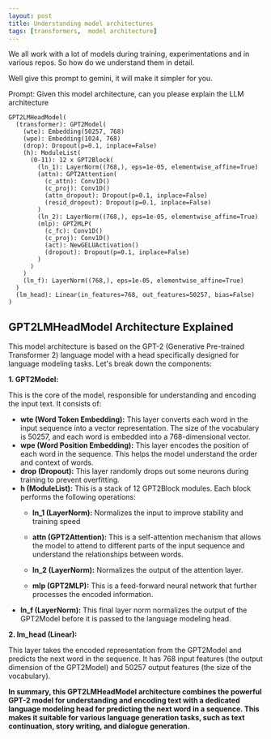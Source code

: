 ```yaml
---
layout: post
title: Understanding model architectures
tags: [transformers,  model architecture] 
---
```


We all work with a lot of models during training, experimentations and in various repos.
So how do we understand them in detail.

Well give this prompt to gemini, it will make it simpler for you.

Prompt: Given this model architecture, can you please explain the LLM architecture

```
GPT2LMHeadModel(
  (transformer): GPT2Model(
    (wte): Embedding(50257, 768)
    (wpe): Embedding(1024, 768)
    (drop): Dropout(p=0.1, inplace=False)
    (h): ModuleList(
      (0-11): 12 x GPT2Block(
        (ln_1): LayerNorm((768,), eps=1e-05, elementwise_affine=True)
        (attn): GPT2Attention(
          (c_attn): Conv1D()
          (c_proj): Conv1D()
          (attn_dropout): Dropout(p=0.1, inplace=False)
          (resid_dropout): Dropout(p=0.1, inplace=False)
        )
        (ln_2): LayerNorm((768,), eps=1e-05, elementwise_affine=True)
        (mlp): GPT2MLP(
          (c_fc): Conv1D()
          (c_proj): Conv1D()
          (act): NewGELUActivation()
          (dropout): Dropout(p=0.1, inplace=False)
        )
      )
    )
    (ln_f): LayerNorm((768,), eps=1e-05, elementwise_affine=True)
  )
  (lm_head): Linear(in_features=768, out_features=50257, bias=False)
) 
```

## GPT2LMHeadModel Architecture Explained

This model architecture is based on the GPT-2 (Generative Pre-trained Transformer 2) language model with a head specifically designed for language modeling tasks. Let's break down the components:

**1. GPT2Model:**

This is the core of the model, responsible for understanding and encoding the input text. It consists of:

* **wte (Word Token Embedding):** This layer converts each word in the input sequence into a vector representation. The size of the vocabulary is 50257, and each word is embedded into a 768-dimensional vector.
* **wpe (Word Position Embedding):** This layer encodes the position of each word in the sequence. This helps the model understand the order and context of words.
* **drop (Dropout):** This layer randomly drops out some neurons during training to prevent overfitting.
* **h (ModuleList):** This is a stack of 12 GPT2Block modules. Each block performs the following operations:
    * **ln_1 (LayerNorm):** Normalizes the input to improve stability and training speed

   * **attn (GPT2Attention):** This is a self-attention mechanism that allows the model to attend to different parts of the input sequence and understand the relationships between words.
    * **ln_2 (LayerNorm):** Normalizes the output of the attention layer.
    * **mlp (GPT2MLP):** This is a feed-forward neural network that further processes the encoded information.
* **ln_f (LayerNorm):** This final layer norm normalizes the output of the GPT2Model before it is passed to the language modeling head.

**2. lm_head (Linear):**

This layer takes the encoded representation from the GPT2Model and predicts the next word in the sequence. It has 768 input features (the output dimension of the GPT2Model) and 50257 output features (the size of the vocabulary).

**In summary, this GPT2LMHeadModel architecture combines the powerful GPT-2 model for understanding and encoding text with a dedicated language modeling head for predicting the next word in a sequence. This makes it suitable for various language generation tasks, such as text continuation, story writing, and dialogue generation.**
